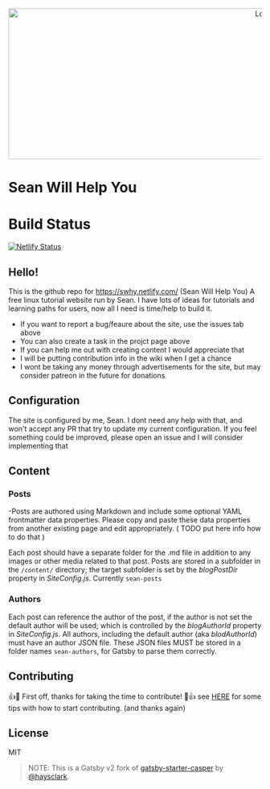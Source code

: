 <div align="center">
    <img src="https://picsum.photos/id/1079/2000/600" alt="Logo" width='1000px' height='300px'/>
</div>

# Sean Will Help You

# Build Status
[![Netlify Status](https://api.netlify.com/api/v1/badges/5388013f-ceda-4ecc-95fe-187dee925433/deploy-status)](https://app.netlify.com/sites/swhy/deploys)

## Hello! 
This is the github repo for https://swhy.netlify.com/ (Sean Will Help You)
A free linux tutorial website run by Sean. 
I have lots of ideas for tutorials and learning paths for users, now all I need is time/help to build it.

- If you want to report a bug/feaure about the site, use the issues tab above
- You can also create a task in the projct page above
- If you can help me out with creating content I would appreciate that
- I will be putting contribution info in the wiki when I get a chance
- I wont be taking any money through advertisements for the site, but may consider patreon in the future for donations


## Configuration

The site is configured by me, Sean. I dont need any help with that, and won't accept any PR that try to update my current configuration. If you feel something could be improved, please open an issue and I will consider implementing that


## Content

### Posts

-Posts are authored using Markdown and include some optional YAML frontmatter data properties. Please copy and paste these data properties from another existing page and edit appropriately. ( TODO put here info how to do that ) 

Each post should have a separate folder for the .md file in addition to any images or other media related to that post.  Posts are stored in a subfolder in the ```/content/``` directory; the target subfolder is set by the _blogPostDir_ property in _SiteConfig.js_.
Currently ```sean-posts```

### Authors

Each post can reference the author of the post, if the author is not set the default author will be used; which is controlled by the _blogAuthorId_ property in _SiteConfig.js_.  All authors, including the default author (aka _blodAuthorId_) must have an author JSON file.  These JSON files MUST be stored in a folder names ```sean-authors```, for Gatsby to parse them correctly. 

## Contributing

👍🎉 First off, thanks for taking the time to contribute! 🎉👍
see [HERE](CONTRIBUTING.md) for some tips with how to start contributing. (and thanks again)

## License

MIT

> NOTE: This is a Gatsby v2 fork of [gatsby-starter-casper](https://github.com/haysclark/gatsby-starter-casper) by [@haysclark](https://github.com/haysclark). 

